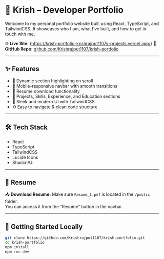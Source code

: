 # 🚀 Krish – Developer Portfolio

Welcome to my personal portfolio website built using React, TypeScript, and TailwindCSS. It showcases who I am, what I’ve built, and how to get in touch with me.

🌐 **Live Site**: (https://krish-portfolio-krishrajput1107s-projects.vercel.app/) 
📁 **GitHub Repo**: [github.com/Krishrajput1107/krish-portfolio](https://github.com/Krishrajput1107/krish-portfolio)

---

## ✨ Features

- 🎯 Dynamic section highlighting on scroll  
- 📱 Mobile-responsive navbar with smooth transitions  
- 📄 Resume download functionality  
- 💼 Projects, Skills, Experience, and Education sections  
- 🌙 Sleek and modern UI with TailwindCSS  
- ⚙️ Easy to navigate & clean code structure

---

## 🛠 Tech Stack

- React  
- TypeScript  
- TailwindCSS  
- Lucide Icons  
- Shadcn/UI

---

## 📄 Resume

📥 **Download Resume:** Make sure `Resume_1.pdf` is located in the `/public` folder.  
You can access it from the "Resume" button in the navbar.

---

## 🚀 Getting Started Locally

```bash
git clone https://github.com/Krishrajput1107/krish-portfolio.git
cd krish-portfolio
npm install
npm run dev

